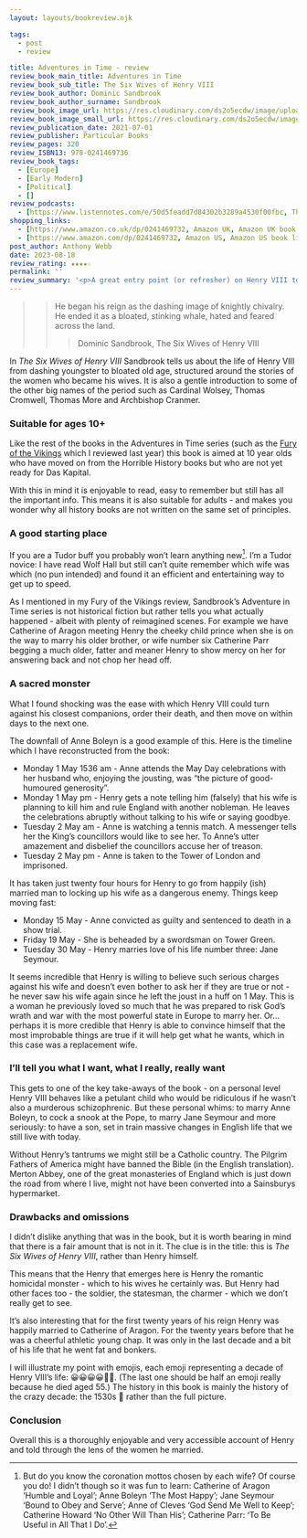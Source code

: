 ```yaml
---
layout: layouts/bookreview.njk

tags:
  - post
  - review

title: Adventures in Time - review
review_book_main_title: Adventures in Time
review_book_sub_title: The Six Wives of Henry VIII
review_book_author: Dominic Sandbrook
review_book_author_surname: Sandbrook
review_book_image_url: https://res.cloudinary.com/ds2o5ecdw/image/upload/acovers/0241469732.02._SCL_.jpg
review_book_image_small_url: https://res.cloudinary.com/ds2o5ecdw/image/upload/acovers/0241469732.02._SCM_.jpg
review_publication_date: 2021-07-01
review_publisher: Particular Books
review_pages: 320
review_ISBN13: 978-0241469736
review_book_tags:
  - [Europe]
  - [Early Modern]
  - [Political]
  - []
review_podcasts:
  - [https://www.listennotes.com/e/50d5feadd7d84302b3289a4530f00fbc, The Rest Is History, 74. The Six Wives of Henry VIII]
shopping_links:
  - [https://www.amazon.co.uk/dp/0241469732, Amazon UK, Amazon UK book link]
  - [https://www.amazon.com/dp/0241469732, Amazon US, Amazon US book link]
post_author: Anthony Webb
date: 2023-08-18
review_rating: ★★★★☆
permalink: ''
review_summary: '<p>A great entry point (or refresher) on Henry VIII told from the point of view of his unfortunate spouses.</p><p>This is a fun and easy to read account of a homicidal romantic at work - at a time of enormous change in English society.</p>'
---
```

>> He began his reign as the dashing image of knightly chivalry. He ended it as a bloated, stinking whale, hated and feared across the land.
>>> Dominic Sandbrook, The Six Wives of Henry VIII

In _The Six Wives of Henry VIII_ Sandbrook tells us about the life of Henry VIII from dashing youngster to bloated old age, structured around the stories of the women who became his wives. It is also a gentle introduction to some of the other big names of the period such as Cardinal Wolsey, Thomas Cromwell, Thomas More and Archbishop Cranmer.

### Suitable for ages 10+

Like the rest of the books in the Adventures in Time series (such as the [Fury of the Vikings](https://popularhistorybooks.com/posts/reviews/2022-11-29-review-adventures_in_time_vikings/) which I reviewed last year) this book is aimed at 10 year olds who have moved on from the Horrible History books but who are not yet ready for Das Kapital.

With this in mind it is enjoyable to read, easy to remember but still has all the important info. This means it is also suitable for adults - and makes you wonder why all history books are not written on the same set of principles.

### A good starting place

If you are a Tudor buff you probably won’t learn anything new[^1]. I’m a Tudor novice: I have read Wolf Hall but still can’t quite remember which wife was which (no pun intended) and found it an efficient and entertaining way to get up to speed.

As I mentioned in my Fury of the Vikings review, Sandbrook’s Adventure in Time series is not historical fiction but rather tells you what actually happened - albeit with plenty of reimagined scenes. For example we have Catherine of Aragon meeting Henry the cheeky child prince when she is on the way to marry his older brother, or wife number six Catherine Parr begging a much older, fatter and meaner Henry to show mercy on her for answering back and not chop her head off.

### A sacred monster

What I found shocking was the ease with which Henry VIII could turn against his closest companions, order their death, and then move on within days to the next one.

The downfall of Anne Boleyn is a good example of this. Here is the timeline which I have reconstructed from the book:

- Monday 1 May 1536 am - Anne attends the May Day celebrations with her husband who, enjoying the jousting, was “the picture of good-humoured generosity”.
- Monday 1 May pm - Henry gets a note telling him (falsely) that his wife is planning to kill him and rule England with another nobleman. He leaves the celebrations abruptly without talking to his wife or saying goodbye.
- Tuesday 2 May am - Anne is watching a tennis match. A messenger tells her the King’s councillors would like to see her. To Anne’s utter amazement and disbelief the councillors accuse her of treason.
- Tuesday 2 May pm - Anne is taken to the Tower of London and imprisoned.

It has taken just twenty four hours for Henry to go from happily (ish) married man to locking up his wife as a dangerous enemy. Things keep moving fast:

- Monday 15 May - Anne convicted as guilty and sentenced to death in a show trial.
- Friday 19 May - She is beheaded by a swordsman on Tower Green.
- Tuesday 30 May - Henry marries love of his life number three: Jane Seymour.

It seems incredible that Henry is willing to believe such serious charges against his wife and doesn’t even bother to ask her if they are true or not - he never saw his wife again since he left the joust in a huff on 1 May. This is a woman he previously loved so much that he was prepared to risk God’s wrath and war with the most powerful state in Europe to marry her. Or... perhaps it is more credible that Henry is able to convince himself that the most improbable things are true if it will help get what he wants, which in this case was a replacement wife.

### I’ll tell you what I want, what I really, really want

This gets to one of the key take-aways of the book - on a personal level Henry VIII behaves like a petulant child who would be ridiculous if he wasn’t also a murderous schizophrenic. But these personal whims: to marry Anne Boleyn, to cock a snook at the Pope, to marry Jane Seymour and more seriously: to have a son, set in train massive changes in English life that we still live with today.

Without Henry’s tantrums we might still be a Catholic country. The Pilgrim Fathers of America might have banned the Bible (in the English translation). Merton Abbey, one of the great monasteries of England which is just down the road from where I live, might not have been converted into a Sainsburys hypermarket.

### Drawbacks and omissions

I didn’t dislike anything that was in the book, but it is worth bearing in mind that there is a fair amount that is not in it. The clue is in the title: this is _The Six Wives of Henry VIII_, rather than Henry himself.

This means that the Henry that emerges here is Henry the romantic homicidal monster - which to his wives he certainly was. But Henry had other faces too - the soldier, the statesman, the charmer - which we don’t really get to see.

It’s also interesting that for the first twenty years of his reign Henry was happily married to Catherine of Aragon. For the twenty years before that he was a cheerful athletic young chap. It was only in the last decade and a bit of his life that he went fat and bonkers.

I will illustrate my point with emojis, each emoji representing a decade of Henry VIII’s life: 😀😀😀😀🤪🤒. (The last one should be half an emoji really because he died aged 55.) The history in this book is mainly the history of the crazy decade: the 1530s 🤪 rather than the full picture.

### Conclusion

Overall this is a thoroughly enjoyable and very accessible account of Henry and told through the lens of the women he married.


[^1]: But do you know the coronation mottos chosen by each wife? Of course you do! I didn’t though so it was fun to learn: Catherine of Aragon ‘Humble and Loyal’; Anne Boleyn ‘The Most Happy’; Jane Seymour ‘Bound to Obey and Serve’; Anne of Cleves ‘God Send Me Well to Keep’; Catherine Howard ‘No Other Will Than His’; Catherine Parr: ‘To Be Useful in All That I Do’.